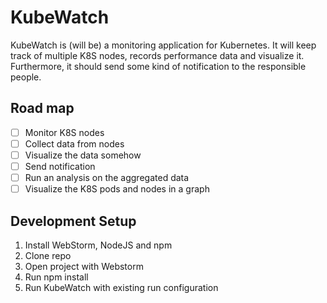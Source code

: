 # KubeWatch
KubeWatch is (will be) a monitoring application for Kubernetes.
It will keep track of multiple K8S nodes, records performance data and visualize it.
Furthermore, it should send some kind of notification to the responsible people.

## Road map
- [ ] Monitor K8S nodes
- [ ] Collect data from nodes
- [ ] Visualize the data somehow
- [ ] Send notification
- [ ] Run an analysis on the aggregated data
- [ ] Visualize the K8S pods and nodes in a graph

## Development Setup
1. Install WebStorm, NodeJS and npm
2. Clone repo
3. Open project with Webstorm
4. Run npm install
5. Run KubeWatch with existing run configuration
